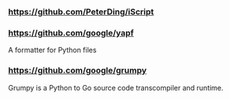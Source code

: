 
### https://github.com/PeterDing/iScript

### https://github.com/google/yapf

A formatter for Python files

### https://github.com/google/grumpy

Grumpy is a Python to Go source code transcompiler and runtime.

